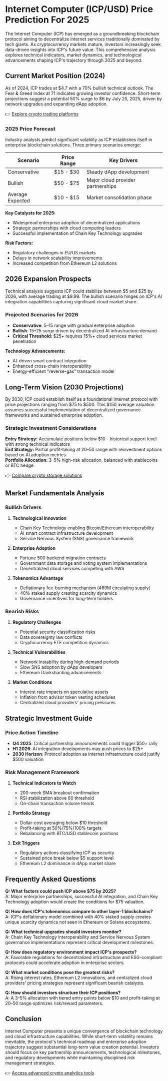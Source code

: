# Internet Computer (ICP/USD) Price Prediction For 2025

The Internet Computer (ICP) has emerged as a groundbreaking blockchain protocol aiming to decentralize internet services traditionally dominated by tech giants. As cryptocurrency markets mature, investors increasingly seek data-driven insights into ICP's future value. This comprehensive analysis explores technical indicators, market dynamics, and technological advancements shaping ICP's trajectory through 2025 and beyond.

## Current Market Position (2024)

As of 2024, ICP trades at $4.7 with a 70% bullish technical outlook. The Fear & Greed Index at 71 indicates growing investor confidence. Short-term projections suggest a potential 50% surge to $6 by July 25, 2025, driven by network upgrades and expanding dApp adoption.

👉 [Explore crypto trading platforms](https://bit.ly/okx-bonus)

### 2025 Price Forecast

Industry analysts predict significant volatility as ICP establishes itself in enterprise blockchain solutions. Three primary scenarios emerge:

| Scenario          | Price Range   | Key Drivers                          |
|-------------------|---------------|--------------------------------------|
| Conservative      | $15 - $30     | Steady dApp development               |
| Bullish           | $50 - $75     | Major cloud provider partnerships     |
| Average Expected  | $10 - $15     | Market consolidation phase            |

**Key Catalysts for 2025:**
- Widespread enterprise adoption of decentralized applications
- Strategic partnerships with cloud computing leaders
- Successful implementation of Chain Key Technology upgrades

**Risk Factors:**
- Regulatory challenges in EU/US markets
- Delays in network scalability improvements
- Increased competition from Ethereum L2 solutions

## 2026 Expansion Prospects

Technical analysis suggests ICP could stabilize between $5 and $25 by 2026, with average trading at $9.99. The bullish scenario hinges on ICP's AI integration capabilities capturing significant cloud market share.

### Projected Scenarios for 2026

- **Conservative**: $5–$15 range with gradual enterprise adoption
- **Bullish**: $15–$25 surge driven by decentralized AI infrastructure demand
- **Critical Threshold**: $25+ requires 15%+ cloud services market penetration

**Technology Advancements:**
- AI-driven smart contract integration
- Enhanced cross-chain interoperability
- Energy-efficient "reverse-gas" transaction model

## Long-Term Vision (2030 Projections)

By 2030, ICP could establish itself as a foundational internet protocol with price projections ranging from $75 to $500. This $150 average valuation assumes successful implementation of decentralized governance frameworks and sustained enterprise adoption.

### Strategic Investment Considerations

**Entry Strategy:** Accumulate positions below $10 - historical support level with strong technical indicators  
**Exit Strategy:** Partial profit-taking at $20–$50 range with reinvestment options based on AI adoption metrics  
**Portfolio Allocation:** 3–5% high-risk allocation, balanced with stablecoins or BTC hedge  

👉 [Compare crypto storage solutions](https://bit.ly/okx-bonus)

## Market Fundamentals Analysis

### Bullish Drivers

1. **Technological Innovation**
   - Chain Key Technology enabling Bitcoin/Ethereum interoperability
   - AI smart contract infrastructure development
   - Service Nervous System (SNS) governance framework

2. **Enterprise Adoption**
   - Fortune 500 backend migration contracts
   - Government data storage and voting system implementations
   - Decentralized cloud services competing with AWS

3. **Tokenomics Advantage**
   - Deflationary fee-burning mechanism (469M circulating supply)
   - 40% staked supply creating scarcity dynamics
   - Governance incentives for long-term holders

### Bearish Risks

1. **Regulatory Challenges**
   - Potential security classification risks
   - Data sovereignty law conflicts
   - Cryptocurrency ETF competition dynamics

2. **Technical Vulnerabilities**
   - Network instability during high-demand periods
   - Slow SNS adoption by dApp developers
   - Ethereum Danksharding advancements

3. **Market Conditions**
   - Interest rate impacts on speculative assets
   - Inflation from advisor token vesting schedules
   - Centralized cloud providers' pricing pressures

## Strategic Investment Guide

### Price Action Timeline

- **Q4 2025**: Critical partnership announcements could trigger $50+ rally
- **H1 2026**: AI integration developments may push prices to $25+
- **2030 Horizon**: Protocol adoption as internet infrastructure could justify $500 valuation

### Risk Management Framework

1. **Technical Indicators to Watch**
   - 200-week SMA breakout confirmation
   - RSI stabilization above 60 threshold
   - On-chain transaction volume trends

2. **Portfolio Strategy**
   - Dollar-cost averaging below $10 threshold
   - Profit-taking at 50%/75%/100% targets
   - Rebalancing with BTC/USD stablecoin positions

3. **Exit Triggers**
   - Regulatory actions classifying ICP as security
   - Sustained price break below $5 support level
   - Ethereum L2 dominance in dApp market share

## Frequently Asked Questions

**Q: What factors could push ICP above $75 by 2025?**  
A: Major enterprise partnerships, successful AI integration, and Chain Key Technology adoption would create the conditions for $75 valuation.

**Q: How does ICP's tokenomics compare to other layer-1 blockchains?**  
A: ICP's deflationary model combined with 40% staked supply creates unique scarcity dynamics not seen in Ethereum or Solana ecosystems.

**Q: What technical upgrades should investors monitor?**  
A: Chain Key Technology interoperability and Service Nervous System governance implementations represent critical development milestones.

**Q: How does regulatory environment impact ICP's prospects?**  
A: Favorable regulations for decentralized infrastructure and ESG-compliant protocols could accelerate adoption in enterprise sectors.

**Q: What market conditions pose the greatest risks?**  
A: Rising interest rates, Ethereum L2 innovations, and centralized cloud providers' pricing strategies represent significant bearish catalysts.

**Q: How should investors structure their ICP positions?**  
A: A 3–5% allocation with tiered entry points below $10 and profit-taking at $20–$50 range optimizes risk/reward parameters.

## Conclusion

Internet Computer presents a unique convergence of blockchain technology and cloud infrastructure capabilities. While short-term volatility remains inevitable, the protocol's technical roadmap and enterprise adoption trajectory suggest substantial long-term value creation potential. Investors should focus on key partnership announcements, technological milestones, and regulatory developments while maintaining disciplined risk management strategies.

👉 [Access advanced crypto analytics tools](https://bit.ly/okx-bonus)